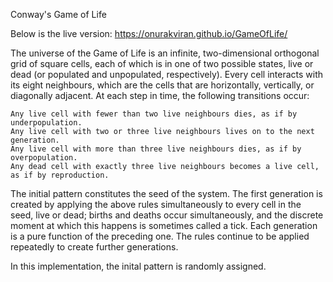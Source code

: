 Conway's Game of Life

Below is the live version:
https://onurakviran.github.io/GameOfLife/

The universe of the Game of Life is an infinite, two-dimensional orthogonal grid of square cells,
each of which is in one of two possible states, live or dead (or populated and unpopulated, respectively).
Every cell interacts with its eight neighbours, which are the cells that are horizontally, vertically, or diagonally adjacent. 
At each step in time, the following transitions occur:

    Any live cell with fewer than two live neighbours dies, as if by underpopulation.
    Any live cell with two or three live neighbours lives on to the next generation.
    Any live cell with more than three live neighbours dies, as if by overpopulation.
    Any dead cell with exactly three live neighbours becomes a live cell, as if by reproduction.

The initial pattern constitutes the seed of the system. 
The first generation is created by applying the above rules simultaneously to every cell in the seed, live or dead;
births and deaths occur simultaneously, and the discrete moment at which this happens is sometimes called a tick.
Each generation is a pure function of the preceding one. The rules continue to be applied repeatedly to create further generations. 

In this implementation, the inital pattern is randomly assigned.
